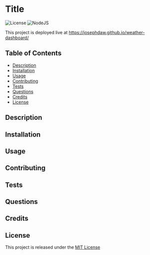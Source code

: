# Title

![License](https://img.shields.io/badge/License-MIT-yellow.svg)
![NodeJS](https://img.shields.io/badge/node.js-6DA55F.svg?&logo=node.js&logoColor=white)

This project is deployed live at https://josephdaw.github.io/weather-dashboard/

## Table of Contents
- [Description](#description)
- [Installation](#installation)
- [Usage](#usage)
- [Contributing](#contributing)
- [Tests](#tests)
- [Questions](#questions)
- [Credits](#credits)
- [License](#license)

## Description

## Installation

## Usage

## Contributing

## Tests

## Questions

## Credits

## License
This project is released under the [MIT License](LICENSE)